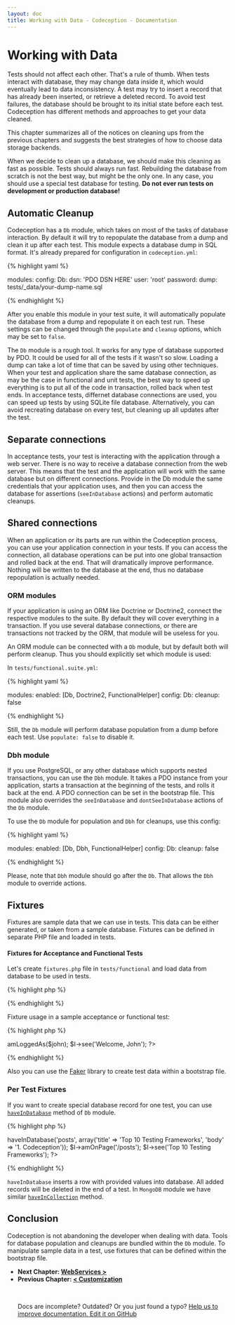 ```yaml
---
layout: doc
title: Working with Data - Codeception - Documentation
---
```


# Working with Data

Tests should not affect each other. That's a rule of thumb. When tests interact with database, they may change data inside it, which would eventually lead to data inconsistency. A test may try to insert a record that has already been inserted, or retrieve a deleted record. To avoid test failures, the database should be brought to its initial state before each test. Codeception has different methods and approaches to get your data cleaned.

This chapter summarizes all of the notices on cleaning ups from the previous chapters and suggests the best strategies of how to choose data storage backends.

When we decide to clean up a database, we should make this cleaning as fast as possible. Tests should always run fast. Rebuilding the database from scratch is not the best way, but might be the only one. In any case, you should use a special test database for testing. **Do not ever run tests on development or production database!**

## Automatic Cleanup

Codeception has a `Db` module, which takes on most of the tasks of database interaction. By default it will try to repopulate the database from a dump and clean it up after each test. This module expects a database dump in SQL format. It's already prepared for configuration in `codeception.yml`:

{% highlight yaml %}

modules:
    config:
        Db:
            dsn: 'PDO DSN HERE'
            user: 'root'
            password:
            dump: tests/_data/your-dump-name.sql

{% endhighlight %}

After you enable this module in your test suite, it will automatically populate the database from a dump and repopulate it on each test run. These settings can be changed through the `populate` and `cleanup` options, which may be set to `false`.

The `Db` module is a rough tool. It works for any type of database supported by PDO. It could be used for all of the tests if it wasn't so slow. Loading a dump can take a lot of time that can be saved by using other techniques. When your test and application share the same database connection, as may be the case in functional and unit tests, the best way to speed up everything is to put all of the code in transaction, rolled back when test ends. In acceptance tests, differnet database connections are used, you can speed up tests by using SQLite file database. Alternatively, you can avoid recreating database on every test, but cleaning up all updates after the test.

## Separate connections

In acceptance tests, your test is interacting with the application through a web server. There is no way to receive a database connection from the web server. This means that the test and the application will work with the same database but on different connections. Provide in the Db module the same credentials that your application uses, and then you can access the database for assertions (`seeInDatabase` actions) and perform automatic cleanups.

## Shared connections

When an application or its parts are run within the Codeception process, you can use your application connection in your tests.
If you can access the connection, all database operations can be put into one global transaction and rolled back at the end. That will dramatically improve performance. Nothing will be written to the database at the end, thus no database repopulation is actually needed.

### ORM modules

If your application is using an ORM like Doctrine or Doctrine2, connect the respective modules to the suite. By default they will cover everything in a transaction. If you use several database connections, or there are transactions not tracked by the ORM, that module will be useless for you.

An ORM module can be connected with a `Db` module, but by default both will perform cleanup. Thus you should explicitly set which module is used:

In `tests/functional.suite.yml`:

{% highlight yaml %}

modules:
	enabled: [Db, Doctrine2, FunctionalHelper]
	config:
		Db:
			cleanup: false

{% endhighlight %}

Still, the `Db` module will perform database population from a dump before each test. Use `populate: false` to disable it.

### Dbh module

If you use PostgreSQL, or any other database which supports nested transactions, you can use the `Dbh` module. It takes a PDO instance from your application, starts a transaction at the beginning of the tests, and rolls it back at the end.
A PDO connection can be set in the bootstrap file. This module also overrides the `seeInDatabase` and `dontSeeInDatabase` actions of the `Db` module.

To use the `Db` module for population and `Dbh` for cleanups, use this config:

{% highlight yaml %}

modules:
	enabled: [Db, Dbh, FunctionalHelper]
	config:
		Db:
			cleanup: false

{% endhighlight %}

Please, note that `Dbh` module should go after the `Db`. That allows the `Dbh` module to override actions.

## Fixtures

Fixtures are sample data that we can use in tests. This data can be either generated, or taken from a sample database. Fixtures can be defined in separate PHP file and loaded in tests.

#### Fixtures for Acceptance and Functional Tests

Let's create `fixtures.php` file in `tests/functional` and load data from database to be used in tests.

{% highlight php %}

<?php
// let's take user from sample database,
// we can populate it with Db module
$john = User::findOneBy('name', 'john');
?>

{% endhighlight %}

Fixture usage in a sample acceptance or functional test:

{% highlight php %}

<?php
require 'fixtures.php';

$I = new FunctionalTester($scenario);
$I->amLoggedAs($john);
$I->see('Welcome, John');
?>

{% endhighlight %}

Also you can use the [Faker](https://github.com/fzaninotto/Faker) library to create test data within a bootstrap file.

### Per Test Fixtures

If you want to create special database record for one test, you can use [`haveInDatabase`](http://codeception.com/docs/modules/Db#haveInDatabase) method of `Db` module.

{% highlight php %}

<?php 
$I = new FunctionalTester($scenario);
$I->haveInDatabase('posts', array('title' => 'Top 10 Testing Frameworks', 'body' => '1. Codeception'));
$I->amOnPage('/posts');
$I->see('Top 10 Testing Frameworks');
?>

{% endhighlight %}

`haveInDatabase` inserts a row with provided values into database. All added records will be deleted in the end of a test. In `MongoDB` module we have similar [`haveInCollection`](http://codeception.com/docs/modules/MongoDb#haveInCollection) method.

## Conclusion

Codeception is not abandoning the developer when dealing with data. Tools for database population and cleanups are bundled within the `Db` module. To manipulate sample data in a test, use fixtures that can be defined within the bootstrap file.




* **Next Chapter: [WebServices >](/docs/10-WebServices)**
* **Previous Chapter: [< Customization](/docs/08-Customization)**<p>&nbsp;</p><div class="alert alert-warning">Docs are incomplete? Outdated? Or you just found a typo? <a href="https://github.com/Codeception/Codeception/tree/2.0/docs">Help us to improve documentation. Edit it on GitHub</a></div>